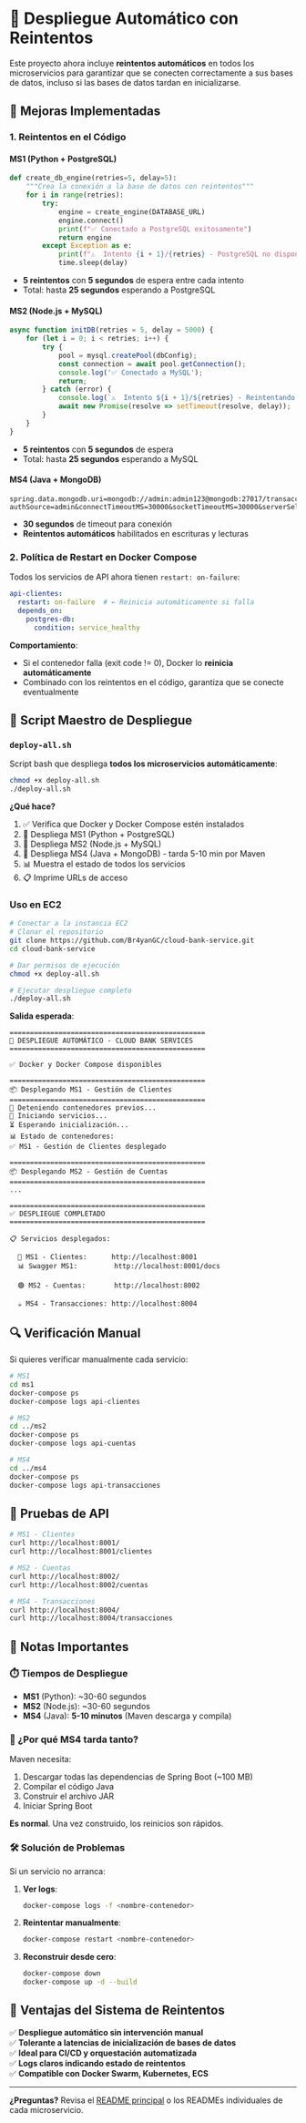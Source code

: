 # 🚀 Despliegue Automático con Reintentos

Este proyecto ahora incluye **reintentos automáticos** en todos los microservicios para garantizar que se conecten correctamente a sus bases de datos, incluso si las bases de datos tardan en inicializarse.

## 🔧 Mejoras Implementadas

### 1. **Reintentos en el Código**

#### MS1 (Python + PostgreSQL)
```python
def create_db_engine(retries=5, delay=5):
    """Crea la conexión a la base de datos con reintentos"""
    for i in range(retries):
        try:
            engine = create_engine(DATABASE_URL)
            engine.connect()
            print(f"✅ Conectado a PostgreSQL exitosamente")
            return engine
        except Exception as e:
            print(f"⚠️  Intento {i + 1}/{retries} - PostgreSQL no disponible aún...")
            time.sleep(delay)
```

- **5 reintentos** con **5 segundos** de espera entre cada intento
- Total: hasta **25 segundos** esperando a PostgreSQL

#### MS2 (Node.js + MySQL)
```javascript
async function initDB(retries = 5, delay = 5000) {
    for (let i = 0; i < retries; i++) {
        try {
            pool = mysql.createPool(dbConfig);
            const connection = await pool.getConnection();
            console.log('✅ Conectado a MySQL');
            return;
        } catch (error) {
            console.log(`⚠️  Intento ${i + 1}/${retries} - Reintentando...`);
            await new Promise(resolve => setTimeout(resolve, delay));
        }
    }
}
```

- **5 reintentos** con **5 segundos** de espera
- Total: hasta **25 segundos** esperando a MySQL

#### MS4 (Java + MongoDB)
```properties
spring.data.mongodb.uri=mongodb://admin:admin123@mongodb:27017/transacciones_db?authSource=admin&connectTimeoutMS=30000&socketTimeoutMS=30000&serverSelectionTimeoutMS=30000&retryWrites=true&retryReads=true
```

- **30 segundos** de timeout para conexión
- **Reintentos automáticos** habilitados en escrituras y lecturas

### 2. **Política de Restart en Docker Compose**

Todos los servicios de API ahora tienen `restart: on-failure`:

```yaml
api-clientes:
  restart: on-failure  # ← Reinicia automáticamente si falla
  depends_on:
    postgres-db:
      condition: service_healthy
```

**Comportamiento**:
- Si el contenedor falla (exit code != 0), Docker lo **reinicia automáticamente**
- Combinado con los reintentos en el código, garantiza que se conecte eventualmente

## 🎯 Script Maestro de Despliegue

### `deploy-all.sh`

Script bash que despliega **todos los microservicios automáticamente**:

```bash
chmod +x deploy-all.sh
./deploy-all.sh
```

**¿Qué hace?**
1. ✅ Verifica que Docker y Docker Compose estén instalados
2. 🚀 Despliega MS1 (Python + PostgreSQL)
3. 🚀 Despliega MS2 (Node.js + MySQL)
4. 🚀 Despliega MS4 (Java + MongoDB) - tarda 5-10 min por Maven
5. 📊 Muestra el estado de todos los servicios
6. 📋 Imprime URLs de acceso

### Uso en EC2

```bash
# Conectar a la instancia EC2
# Clonar el repositorio
git clone https://github.com/Br4yanGC/cloud-bank-service.git
cd cloud-bank-service

# Dar permisos de ejecución
chmod +x deploy-all.sh

# Ejecutar despliegue completo
./deploy-all.sh
```

**Salida esperada**:
```
================================================
🚀 DESPLIEGUE AUTOMÁTICO - CLOUD BANK SERVICES
================================================

✅ Docker y Docker Compose disponibles

================================================
📦 Desplegando MS1 - Gestión de Clientes
================================================
🔄 Deteniendo contenedores previos...
🚀 Iniciando servicios...
⏳ Esperando inicialización...
📊 Estado de contenedores:
✅ MS1 - Gestión de Clientes desplegado

================================================
📦 Desplegando MS2 - Gestión de Cuentas
================================================
...

================================================
✅ DESPLIEGUE COMPLETADO
================================================

📋 Servicios desplegados:

  🐍 MS1 - Clientes:      http://localhost:8001
  📊 Swagger MS1:         http://localhost:8001/docs
  
  🟢 MS2 - Cuentas:       http://localhost:8002
  
  ☕ MS4 - Transacciones: http://localhost:8004
```

## 🔍 Verificación Manual

Si quieres verificar manualmente cada servicio:

```bash
# MS1
cd ms1
docker-compose ps
docker-compose logs api-clientes

# MS2
cd ../ms2
docker-compose ps
docker-compose logs api-cuentas

# MS4
cd ../ms4
docker-compose ps
docker-compose logs api-transacciones
```

## 🧪 Pruebas de API

```bash
# MS1 - Clientes
curl http://localhost:8001/
curl http://localhost:8001/clientes

# MS2 - Cuentas
curl http://localhost:8002/
curl http://localhost:8002/cuentas

# MS4 - Transacciones
curl http://localhost:8004/
curl http://localhost:8004/transacciones
```

## 📝 Notas Importantes

### ⏱️ Tiempos de Despliegue

- **MS1** (Python): ~30-60 segundos
- **MS2** (Node.js): ~30-60 segundos
- **MS4** (Java): **5-10 minutos** (Maven descarga y compila)

### 🔄 ¿Por qué MS4 tarda tanto?

Maven necesita:
1. Descargar todas las dependencias de Spring Boot (~100 MB)
2. Compilar el código Java
3. Construir el archivo JAR
4. Iniciar Spring Boot

**Es normal**. Una vez construido, los reinicios son rápidos.

### 🛠️ Solución de Problemas

Si un servicio no arranca:

1. **Ver logs**:
   ```bash
   docker-compose logs -f <nombre-contenedor>
   ```

2. **Reintentar manualmente**:
   ```bash
   docker-compose restart <nombre-contenedor>
   ```

3. **Reconstruir desde cero**:
   ```bash
   docker-compose down
   docker-compose up -d --build
   ```

## 🎉 Ventajas del Sistema de Reintentos

✅ **Despliegue automático sin intervención manual**  
✅ **Tolerante a latencias de inicialización de bases de datos**  
✅ **Ideal para CI/CD y orquestación automatizada**  
✅ **Logs claros indicando estado de reintentos**  
✅ **Compatible con Docker Swarm, Kubernetes, ECS**

---

**¿Preguntas?** Revisa el [README principal](./README.md) o los READMEs individuales de cada microservicio.
